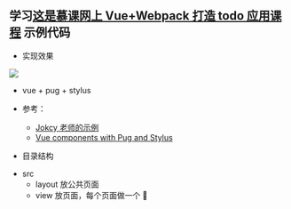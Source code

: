 ## 学习[这是慕课网上 Vue+Webpack 打造 todo 应用课程](https://www.imooc.com/t/3083408) 示例代码

- 实现效果

![](https://ws2.sinaimg.cn/large/006tKfTcgy1ft4rjavuvuj31kw0zk10p.jpg)

- vue + pug + stylus

- 参考：

  - [Jokcy 老师的示例](https://github.com/Jokcy/vue-todo-tech)
  - [Vue components with Pug and Stylus](https://codeburst.io/vue-components-with-pug-and-stylus-556508b74c96)

- 目录结构

* src
  - layout 放公共页面
  - view 放页面，每个页面做一个 📂
